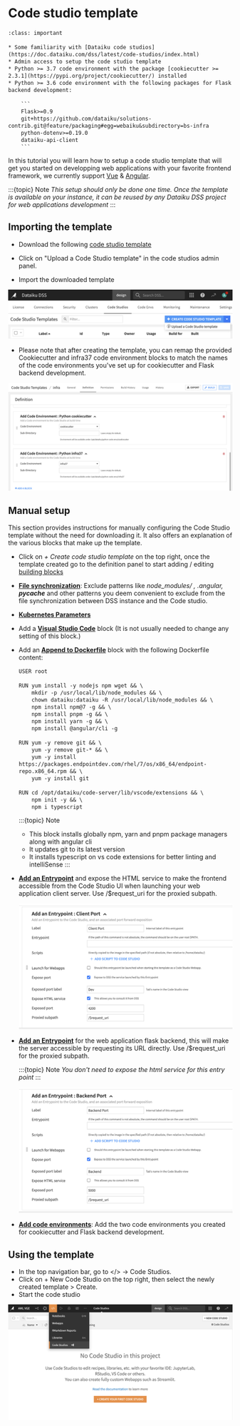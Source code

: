 # Code studio template

````{admonition} Pre-requisites
:class: important

* Some familiarity with [Dataiku code studios](https://doc.dataiku.com/dss/latest/code-studios/index.html)
* Admin access to setup the code studio template
* Python >= 3.7 code environment with the package [cookiecutter >= 2.3.1](https://pypi.org/project/cookiecutter/) installed
* Python >= 3.6 code environment with the following packages for Flask backend development:

    ```
    Flask>=0.9
    git+https://github.com/dataiku/solutions-contrib.git@feature/packaging#egg=webaiku&subdirectory=bs-infra
    python-dotenv>=0.19.0
    dataiku-api-client
    ```

````

In this tutorial you will learn how to setup a code studio template that will get you started on developping web applications with your favorite frontend framework, we currently support [Vue](https://vuejs.org/) & [Angular](https://angular.io/).

:::{topic} Note
_This setup should only be done one time. Once the template is available on your instance, it can be reused by any Dataiku DSS project for web applications development_
:::

## Importing the template

- Download the following [code studio template](https://github.com/dataiku/solutions-contrib/raw/feature/packaging/code-studio/dss_code_studio_template_infra.zip)

- Click on "Upload a Code Studio template" in the code studios admin panel.
- Import the downloaded template

![Import code studio template](assets/01-import-code-studio-template.png)

- Please note that after creating the template, you can remap the provided Cookiecutter and infra37 code environment blocks to match the names of the code environments you've set up for cookiecutter and Flask backend development.

![Remap code environments](assets/02-remap-code-envs.png)

## Manual setup

This section provides instructions for manually configuring the Code Studio template without the need for downloading it. It also offers an explanation of the various blocks that make up the template.

- Click on _+ Create code studio template_ on the top right, once the template created go to the definition panel to start adding / editing [building blocks](https://doc.dataiku.com/dss/latest/code-studios/code-studio-templates.html#building-blocks)

- **[File synchronization](https://doc.dataiku.com/dss/latest/code-studios/code-studio-templates.html#file-synchronization)**: Exclude patterns like _node_modules/ , .angular, **pycache**_ and other patterns you deem convenient to exclude from the file synchronization between DSS instance and the Code studio.

- **[Kubernetes Parameters](https://doc.dataiku.com/dss/latest/code-studios/code-studio-templates.html#kubernetes-parameters)**

- Add a **[Visual Studio Code](https://doc.dataiku.com/dss/latest/code-studios/code-studio-templates.html#visual-studio-code)** block (It is not usually needed to change any setting of this block.)

- Add an **[Append to Dockerfile](https://doc.dataiku.com/dss/latest/code-studios/code-studio-templates.html#append-to-dockerfile)** block with the following Dockerfile content:

  ```
  USER root

  RUN yum install -y nodejs npm wget && \
      mkdir -p /usr/local/lib/node_modules && \
      chown dataiku:dataiku -R /usr/local/lib/node_modules && \
      npm install npm@7 -g && \
      npm install pnpm -g && \
      npm install yarn -g && \
      npm install @angular/cli -g

  RUN yum -y remove git && \
      yum -y remove git-* && \
      yum -y install https://packages.endpointdev.com/rhel/7/os/x86_64/endpoint-repo.x86_64.rpm && \
      yum -y install git

  RUN cd /opt/dataiku/code-server/lib/vscode/extensions && \
      npm init -y && \
      npm i typescript
  ```

  :::{topic} Note

  - This block installs globally npm, yarn and pnpm package managers along with angular cli
  - It updates git to its latest version
  - It installs typescript on vs code extensions for better linting and intelliSense
    :::

- **[Add an Entrypoint](https://doc.dataiku.com/dss/latest/code-studios/code-studio-templates.html#add-an-entry-point)** and expose the HTML service to make the frontend accessible from the Code Studio UI when launching your web application client server. Use /$request_uri for the proxied subpath.

  ![Expose Client Port](assets/04-expose-client-port.png)

- **[Add an Entrypoint](https://doc.dataiku.com/dss/latest/code-studios/code-studio-templates.html#add-an-entry-point)** for the web application flask backend, this will make the server accessible by requesting its URL directly. Use /$request_uri for the proxied subpath.

  :::{topic} Note
  _You don't need to expose the html service for this entry point_
  :::

  ![Expose Flask Port](assets/05-expose-flask-port.png)

- **[Add code environments](https://doc.dataiku.com/dss/latest/code-studios/code-studio-templates.html#add-a-code-environment)**: Add the two code environments you created for cookiecutter and Flask backend development.

## Using the template

- In the top navigation bar, go to </> -> Code Studios.
- Click on + New Code Studio on the top right, then select the newly created template > Create.
- Start the code studio

![Create New Code Studio](assets/06-add-new-code-studio.png)
